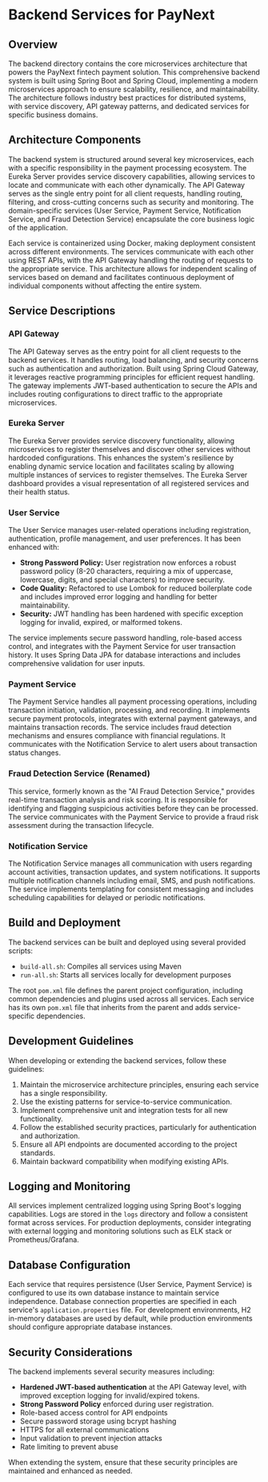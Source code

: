 # Backend Services for PayNext

## Overview

The backend directory contains the core microservices architecture that powers the PayNext fintech payment solution. This comprehensive backend system is built using Spring Boot and Spring Cloud, implementing a modern microservices approach to ensure scalability, resilience, and maintainability. The architecture follows industry best practices for distributed systems, with service discovery, API gateway patterns, and dedicated services for specific business domains.

## Architecture Components

The backend system is structured around several key microservices, each with a specific responsibility in the payment processing ecosystem. The Eureka Server provides service discovery capabilities, allowing services to locate and communicate with each other dynamically. The API Gateway serves as the single entry point for all client requests, handling routing, filtering, and cross-cutting concerns such as security and monitoring. The domain-specific services (User Service, Payment Service, Notification Service, and Fraud Detection Service) encapsulate the core business logic of the application.

Each service is containerized using Docker, making deployment consistent across different environments. The services communicate with each other using REST APIs, with the API Gateway handling the routing of requests to the appropriate service. This architecture allows for independent scaling of services based on demand and facilitates continuous deployment of individual components without affecting the entire system.

## Service Descriptions

### API Gateway

The API Gateway serves as the entry point for all client requests to the backend services. It handles routing, load balancing, and security concerns such as authentication and authorization. Built using Spring Cloud Gateway, it leverages reactive programming principles for efficient request handling. The gateway implements JWT-based authentication to secure the APIs and includes routing configurations to direct traffic to the appropriate microservices.

### Eureka Server

The Eureka Server provides service discovery functionality, allowing microservices to register themselves and discover other services without hardcoded configurations. This enhances the system's resilience by enabling dynamic service location and facilitates scaling by allowing multiple instances of services to register themselves. The Eureka Server dashboard provides a visual representation of all registered services and their health status.

### User Service

The User Service manages user-related operations including registration, authentication, profile management, and user preferences. It has been enhanced with:
*   **Strong Password Policy:** User registration now enforces a robust password policy (8-20 characters, requiring a mix of uppercase, lowercase, digits, and special characters) to improve security.
*   **Code Quality:** Refactored to use Lombok for reduced boilerplate code and includes improved error logging and handling for better maintainability.
*   **Security:** JWT handling has been hardened with specific exception logging for invalid, expired, or malformed tokens.

The service implements secure password handling, role-based access control, and integrates with the Payment Service for user transaction history. It uses Spring Data JPA for database interactions and includes comprehensive validation for user inputs.

### Payment Service

The Payment Service handles all payment processing operations, including transaction initiation, validation, processing, and recording. It implements secure payment protocols, integrates with external payment gateways, and maintains transaction records. The service includes fraud detection mechanisms and ensures compliance with financial regulations. It communicates with the Notification Service to alert users about transaction status changes.

### Fraud Detection Service (Renamed)

This service, formerly known as the "AI Fraud Detection Service," provides real-time transaction analysis and risk scoring. It is responsible for identifying and flagging suspicious activities before they can be processed. The service communicates with the Payment Service to provide a fraud risk assessment during the transaction lifecycle.

### Notification Service

The Notification Service manages all communication with users regarding account activities, transaction updates, and system notifications. It supports multiple notification channels including email, SMS, and push notifications. The service implements templating for consistent messaging and includes scheduling capabilities for delayed or periodic notifications.

## Build and Deployment

The backend services can be built and deployed using several provided scripts:

- `build-all.sh`: Compiles all services using Maven
- `run-all.sh`: Starts all services locally for development purposes

The root `pom.xml` file defines the parent project configuration, including common dependencies and plugins used across all services. Each service has its own `pom.xml` file that inherits from the parent and adds service-specific dependencies.

## Development Guidelines

When developing or extending the backend services, follow these guidelines:

1. Maintain the microservice architecture principles, ensuring each service has a single responsibility.
2. Use the existing patterns for service-to-service communication.
3. Implement comprehensive unit and integration tests for all new functionality.
4. Follow the established security practices, particularly for authentication and authorization.
5. Ensure all API endpoints are documented according to the project standards.
6. Maintain backward compatibility when modifying existing APIs.

## Logging and Monitoring

All services implement centralized logging using Spring Boot's logging capabilities. Logs are stored in the `logs` directory and follow a consistent format across services. For production deployments, consider integrating with external logging and monitoring solutions such as ELK stack or Prometheus/Grafana.

## Database Configuration

Each service that requires persistence (User Service, Payment Service) is configured to use its own database instance to maintain service independence. Database connection properties are specified in each service's `application.properties` file. For development environments, H2 in-memory databases are used by default, while production environments should configure appropriate database instances.

## Security Considerations

The backend implements several security measures including:

- **Hardened JWT-based authentication** at the API Gateway level, with improved exception logging for invalid/expired tokens.
- **Strong Password Policy** enforced during user registration.
- Role-based access control for API endpoints
- Secure password storage using bcrypt hashing
- HTTPS for all external communications
- Input validation to prevent injection attacks
- Rate limiting to prevent abuse

When extending the system, ensure that these security principles are maintained and enhanced as needed.
